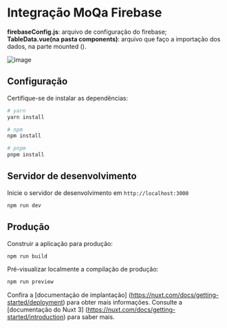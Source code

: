 # Integração MoQa Firebase 

<b>firebaseConfig.js</b>: arquivo de configuração do firebase; <br>
<b>TableData.vue(na pasta components)</b>: arquivo que faço a importação dos dados, na parte mounted ().

![image](https://user-images.githubusercontent.com/112260675/236358335-d0085eb9-6d86-432b-b51f-d7c7eea26edd.png)


## Configuração

Certifique-se de instalar as dependências:

```bash
# yarn
yarn install

# npm
npm install

# pnpm
pnpm install
```

## Servidor de desenvolvimento

Inicie o servidor de desenvolvimento em `http://localhost:3000`

```bash
npm run dev
```

## Produção

Construir a aplicação para produção:

```bash
npm run build
```

Pré-visualizar localmente a compilação de produção:

```bash
npm run preview
```

Confira a [documentação de implantação] (https://nuxt.com/docs/getting-started/deployment) para obter mais informações.
Consulte a [documentação do Nuxt 3] (https://nuxt.com/docs/getting-started/introduction) para saber mais.
